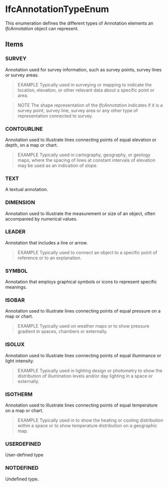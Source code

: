 # IfcAnnotationTypeEnum

This enumeration defines the different types of Annotation elements an _IfcAnnotation_ object can represent.<!-- end of definition -->

## Items

### SURVEY
Annotation used for survey information, such as survey points, survey lines or survey areas.

> EXAMPLE  Typically used in surveying or mapping to indicate the location, elevation, or other relevant data about a specific point or area.

> NOTE  The shape representation of the _IfcAnnotation_ indicates if it is a survey point, survey line, survey area or any other type of representation connected to survey. 

### CONTOURLINE
Annotation used to illustrate lines connecting points of equal elevation or depth, on a map or chart.

> EXAMPLE  Typically used in cartography, geography, or geology maps, where the spacing of lines at constant intervals of elevation may be used as an indication of slope.

### TEXT
A textual annotation.

### DIMENSION
Annotation used to illustrate the measurement or size of an object, often accompanied by numerical values.

### LEADER
Annotation that includes a line or arrow.

> EXAMPLE  Typically used to connect an object to a specific point of reference or to an explanation.

### SYMBOL
Annotation that employs graphical symbols or icons to represent specific meanings.

### ISOBAR
Annotation used to illustrate lines connecting points of equal pressure on a map or chart. 

> EXAMPLE  Typically used on weather maps or to show pressure gradient in spaces, chambers or externally.

### ISOLUX
Annotation used to illustrate lines connecting points of equal illuminance or light intensity.

> EXAMPLE  Typically used in lighting design or photometry to show the distribution of illumination levels and/or day lighting in a space or externally.

### ISOTHERM
Annotation used to illustrate lines connecting points of equal temperature on a map or chart.

> EXAMPLE  Typically used in to show the heating or cooling distribution within a space or to show temperature distribution on a geographic map.

### USERDEFINED
User-defined type

### NOTDEFINED
Undefined type.

